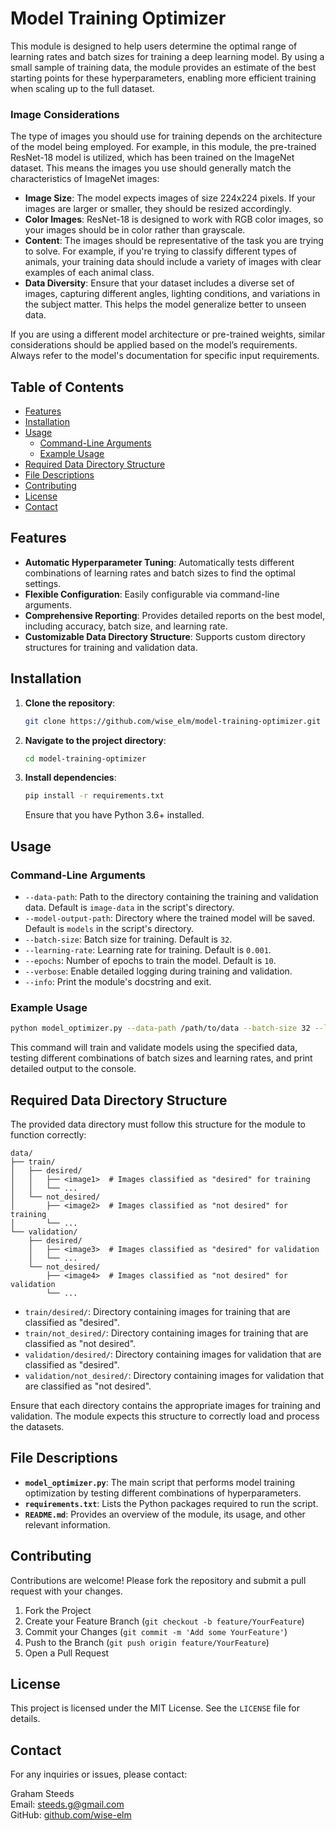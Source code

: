 
# Model Training Optimizer

This module is designed to help users determine the optimal range of learning rates and batch sizes for training a deep learning model. By using a small sample of training data, the module provides an estimate of the best starting points for these hyperparameters, enabling more efficient training when scaling up to the full dataset.

### Image Considerations

The type of images you should use for training depends on the architecture of the model being employed. For example, in this module, the pre-trained ResNet-18 model is utilized, which has been trained on the ImageNet dataset. This means the images you use should generally match the characteristics of ImageNet images:

- **Image Size**: The model expects images of size 224x224 pixels. If your images are larger or smaller, they should be resized accordingly.
- **Color Images**: ResNet-18 is designed to work with RGB color images, so your images should be in color rather than grayscale.
- **Content**: The images should be representative of the task you are trying to solve. For example, if you're trying to classify different types of animals, your training data should include a variety of images with clear examples of each animal class.
- **Data Diversity**: Ensure that your dataset includes a diverse set of images, capturing different angles, lighting conditions, and variations in the subject matter. This helps the model generalize better to unseen data.

If you are using a different model architecture or pre-trained weights, similar considerations should be applied based on the model’s requirements. Always refer to the model's documentation for specific input requirements.

## Table of Contents

- [Features](#features)
- [Installation](#installation)
- [Usage](#usage)
  - [Command-Line Arguments](#command-line-arguments)
  - [Example Usage](#example-usage)
- [Required Data Directory Structure](#required-data-directory-structure)
- [File Descriptions](#file-descriptions)
- [Contributing](#contributing)
- [License](#license)
- [Contact](#contact)

## Features

- **Automatic Hyperparameter Tuning**: Automatically tests different combinations of learning rates and batch sizes to find the optimal settings.
- **Flexible Configuration**: Easily configurable via command-line arguments.
- **Comprehensive Reporting**: Provides detailed reports on the best model, including accuracy, batch size, and learning rate.
- **Customizable Data Directory Structure**: Supports custom directory structures for training and validation data.

## Installation

1. **Clone the repository**:
   ```bash
   git clone https://github.com/wise_elm/model-training-optimizer.git
   ```

2. **Navigate to the project directory**:
   ```bash
   cd model-training-optimizer
   ```

3. **Install dependencies**:
   ```bash
   pip install -r requirements.txt
   ```

   Ensure that you have Python 3.6+ installed.

## Usage

### Command-Line Arguments

- `--data-path`: Path to the directory containing the training and validation data. Default is `image-data` in the script's directory.
- `--model-output-path`: Directory where the trained model will be saved. Default is `models` in the script's directory.
- `--batch-size`: Batch size for training. Default is `32`.
- `--learning-rate`: Learning rate for training. Default is `0.001`.
- `--epochs`: Number of epochs to train the model. Default is `10`.
- `--verbose`: Enable detailed logging during training and validation.
- `--info`: Print the module's docstring and exit.

### Example Usage

```bash
python model_optimizer.py --data-path /path/to/data --batch-size 32 --learning-rate 0.001 --epochs 10 --verbose
```

This command will train and validate models using the specified data, testing different combinations of batch sizes and learning rates, and print detailed output to the console.

## Required Data Directory Structure

The provided data directory must follow this structure for the module to function correctly:

```
data/
├── train/
│   ├── desired/
│   │   ├── <image1>  # Images classified as "desired" for training
│   │   └── ...
│   └── not_desired/
│       ├── <image2>  # Images classified as "not desired" for training
│       └── ...
└── validation/
    ├── desired/
    │   ├── <image3>  # Images classified as "desired" for validation
    │   └── ...
    └── not_desired/
        ├── <image4>  # Images classified as "not desired" for validation
        └── ...
```

- `train/desired/`: Directory containing images for training that are classified as "desired".
- `train/not_desired/`: Directory containing images for training that are classified as "not desired".
- `validation/desired/`: Directory containing images for validation that are classified as "desired".
- `validation/not_desired/`: Directory containing images for validation that are classified as "not desired".

Ensure that each directory contains the appropriate images for training and validation. The module expects this structure to correctly load and process the datasets.

## File Descriptions

- **`model_optimizer.py`**: The main script that performs model training optimization by testing different combinations of hyperparameters.
- **`requirements.txt`**: Lists the Python packages required to run the script.
- **`README.md`**: Provides an overview of the module, its usage, and other relevant information.

## Contributing

Contributions are welcome! Please fork the repository and submit a pull request with your changes.

1. Fork the Project
2. Create your Feature Branch (`git checkout -b feature/YourFeature`)
3. Commit your Changes (`git commit -m 'Add some YourFeature'`)
4. Push to the Branch (`git push origin feature/YourFeature`)
5. Open a Pull Request

## License

This project is licensed under the MIT License. See the `LICENSE` file for details.

## Contact

For any inquiries or issues, please contact:

Graham Steeds  
Email: steeds.g@gmail.com  
GitHub: [github.com/wise-elm](https://github.com/wise-elm)
